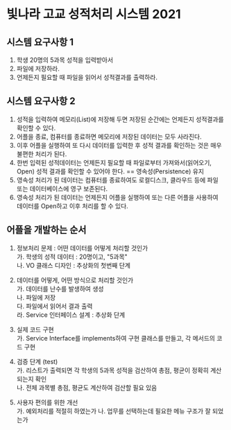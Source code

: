# 빛나라 고교 성적처리 시스템 2021

## 시스템 요구사항 1
1. 학생 20명의 5과목 성적을 입력받아서
2. 파일에 저장하라.
3. 언제든지 필요할 때 파일을 읽어서 성적결과를 출력하라.

## 시스템 요구사항 2
1. 성적을 입력하여 메모리(List)에 저장해 두면 저장된 순간에는 언제든지 성적결과를 확인할 수 있다.
2. 어플을 종료, 컴퓨터를 종료하면 메모리에 저장된 데이터는 모두 사라진다.
3. 이후 어플을 실행하여 또 다시 데이터를 입력한 후 성적 결과를 확인하는 것은 매우 불편한 처리가 된다.
4. 한번 입력된 성적데이터는 언제든지 필요할 때 파일로부터 가져와서(읽어오기, Open) 성적 결과를 확인할 수 있어야 한다. == 영속성(Persistence) 유지
5. 영속성 처리가 된 데이터는 컴퓨터를 종료하여도 로컬디스크, 클라우드 등에 파일 또는 데이터베이스에 영구 보존된다.
6. 영속성 처리가 된 데이터는 언제든지 어플을 실행하여 또는 다른 어플을 사용하여 데이터를 Open하고 이후 처리를 할 수 있다. 

## 어플을 개발하는 순서
1. 정보처리 문제 : 어떤 데이터를 어떻게 처리할 것인가  
	가. 학생의 성적 데이터 : 20명이고, "5과목"  
	나. VO 클래스 디자인 : 추상화의 첫번째 단계  
	
2. 데이터를 어떻게, 어떤 방식으로 처리할 것인가  
	가. 데이터를 난수를 발생하여 생성  
	나. 파일에 저장  
	다. 파일에서 읽어서 결과 출력  
	라. Service 인터페이스 설계 : 추상화 단계  
	
3. 실제 코드 구현  
	가. Service Interface를 implements하여 구현 클래스를 만들고, 각 메서드의 코드 구현  
	
4. 검증 단계 (test)  
	가. 리스트가 출력되면 각 학생의 5과목 성적을 검산하여 총점, 평균이 정확히 계산되는지 확인  
	나. 전체 과목별 총점, 평균도 계산하여 검산할 필요 있음  

5. 사용자 편의를 위한 개선  
	가. 예외처리를 적절히 하였는가
	나. 업무를 선택하는데 필요한 메뉴 구조가 잘 되었는가  
	